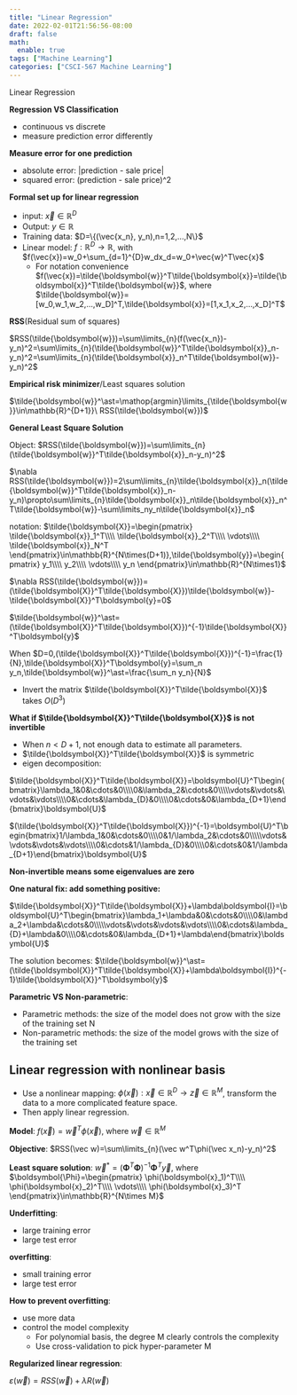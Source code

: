 ```yaml
---
title: "Linear Regression"
date: 2022-02-01T21:56:56-08:00
draft: false
math:
  enable: true
tags: ["Machine Learning"]
categories: ["CSCI-567 Machine Learning"]
---
```


Linear Regression

<!--more-->

**Regression VS Classification**

* continuous vs discrete
* measure prediction error differently

**Measure error for one prediction**

* absolute error: |prediction - sale price|
* squared error: (prediction - sale price)^2

**Formal set up for linear regression**

* input: $\vec x\in\mathbb{R}^D$
* Output: $y\in\mathbb{R}$
* Training data: $D=\{(\vec{x_n}, y_n),n=1,2,...,N\}$
* Linear model: $f:\mathbb{R}^D\rightarrow\mathbb{R}$, with $f(\vec{x})=w_0+\sum_{d=1}^{D}w_dx_d=w_0+\vec{w}^T\vec{x}$
  * For notation convenience $f(\vec{x})=\tilde{\boldsymbol{w}}^T\tilde{\boldsymbol{x}}=\tilde{\boldsymbol{x}}^T\tilde{\boldsymbol{w}}$, where $\tilde{\boldsymbol{w}}=[w_0,w_1,w_2,...,w_D]^T,\tilde{\boldsymbol{x}}=[1,x_1,x_2,...,x_D]^T$

**RSS**(Residual sum of squares)

$RSS(\tilde{\boldsymbol{w}})=\sum\limits_{n}(f(\vec{x_n})-y_n)^2=\sum\limits_{n}(\tilde{\boldsymbol{w}}^T\tilde{\boldsymbol{x}}_n-y_n)^2=\sum\limits_{n}(\tilde{\boldsymbol{x}}_n^T\tilde{\boldsymbol{w}}-y_n)^2$

**Empirical risk minimizer**/Least squares solution

$\tilde{\boldsymbol{w}}^\ast=\mathop{argmin}\limits_{\tilde{\boldsymbol{w}}\in\mathbb{R}^{D+1}}\ RSS(\tilde{\boldsymbol{w}})$

**General Least Square Solution**

Object: $RSS(\tilde{\boldsymbol{w}})=\sum\limits_{n}(\tilde{\boldsymbol{w}}^T\tilde{\boldsymbol{x}}_n-y_n)^2$

$\nabla RSS(\tilde{\boldsymbol{w}})=2\sum\limits_{n}\tilde{\boldsymbol{x}}_n(\tilde{\boldsymbol{w}}^T\tilde{\boldsymbol{x}}_n-y_n)\propto\sum\limits_{n}\tilde{\boldsymbol{x}}_n\tilde{\boldsymbol{x}}_n^T\tilde{\boldsymbol{w}}-\sum\limits_ny_n\tilde{\boldsymbol{x}}_n$

notation: $\tilde{\boldsymbol{X}}=\begin{pmatrix}
\tilde{\boldsymbol{x}}_1^T\\\\ 
\tilde{\boldsymbol{x}}_2^T\\\\ 
\vdots\\\\ 
\tilde{\boldsymbol{x}}_N^T
\end{pmatrix}\in\mathbb{R}^{N\times(D+1)},\tilde{\boldsymbol{y}}=\begin{pmatrix}
y_1\\\\ 
y_2\\\\ 
\vdots\\\\ 
y_n
\end{pmatrix}\in\mathbb{R}^{N\times1}$

$\nabla RSS(\tilde{\boldsymbol{w}})=(\tilde{\boldsymbol{X}}^T\tilde{\boldsymbol{X}})\tilde{\boldsymbol{w}}-\tilde{\boldsymbol{X}}^T\boldsymbol{y}=0$

$\tilde{\boldsymbol{w}}^\ast=(\tilde{\boldsymbol{X}}^T\tilde{\boldsymbol{X}})^{-1}\tilde{\boldsymbol{X}}^T\boldsymbol{y}$

When $D=0,(\tilde{\boldsymbol{X}}^T\tilde{\boldsymbol{X}})^{-1}=\frac{1}{N},\tilde{\boldsymbol{X}}^T\boldsymbol{y}=\sum_n y_n,\tilde{\boldsymbol{w}}^\ast=\frac{\sum_n y_n}{N}$

* Invert the matrix $\tilde{\boldsymbol{X}}^T\tilde{\boldsymbol{X}}$ takes $O(D^3)$

**What if $\tilde{\boldsymbol{X}}^T\tilde{\boldsymbol{X}}$ is not invertible**

* When $n<D+1$, not enough data to estimate all parameters.
* $\tilde{\boldsymbol{X}}^T\tilde{\boldsymbol{X}}$ is symmetric
* eigen decomposition:  

$\tilde{\boldsymbol{X}}^T\tilde{\boldsymbol{X}}=\boldsymbol{U}^T\begin{bmatrix}\lambda_1&0&\cdots&0\\\\0&\lambda_2&\cdots&0\\\\\vdots&\vdots&\vdots&\vdots\\\\0&\cdots&\lambda_{D}&0\\\\0&\cdots&0&\lambda_{D+1}\end{bmatrix}\boldsymbol{U}$

$(\tilde{\boldsymbol{X}}^T\tilde{\boldsymbol{X}})^{-1}=\boldsymbol{U}^T\begin{bmatrix}1/\lambda_1&0&\cdots&0\\\\0&1/\lambda_2&\cdots&0\\\\\vdots&\vdots&\vdots&\vdots\\\\0&\cdots&1/\lambda_{D}&0\\\\0&\cdots&0&1/\lambda_{D+1}\end{bmatrix}\boldsymbol{U}$

**Non-invertible means some eigenvalues are zero**

**One natural fix: add something positive:**

$\tilde{\boldsymbol{X}}^T\tilde{\boldsymbol{X}}+\lambda\boldsymbol{I}=\boldsymbol{U}^T\begin{bmatrix}\lambda_1+\lambda&0&\cdots&0\\\\0&\lambda_2+\lambda&\cdots&0\\\\\vdots&\vdots&\vdots&\vdots\\\\0&\cdots&\lambda_{D}+\lambda&0\\\\0&\cdots&0&\lambda_{D+1}+\lambda\end{bmatrix}\boldsymbol{U}$

The solution becomes: $\tilde{\boldsymbol{w}}^\ast=(\tilde{\boldsymbol{X}}^T\tilde{\boldsymbol{X}}+\lambda\boldsymbol{I})^{-1}\tilde{\boldsymbol{X}}^T\boldsymbol{y}$

**Parametric VS Non-parametric**:

* Parametric methods: the size of the model does not grow with the size of the training set N
* Non-parametric methods: the size of the model grows with the size of the training set

## Linear regression with nonlinear basis

* Use a nonlinear mapping: $\phi(\vec x):\vec x\in\mathbb{R}^D\rightarrow\vec z\in\mathbb{R}^M$, transform the data to a more complicated feature space.
* Then apply linear regression.

**Model**: $f(\vec x)=\vec w^T\phi(\vec x)$, where $\vec w\in\mathbb{R}^M$

**Objective**: $RSS(\vec w)=\sum\limits_{n}(\vec w^T\phi(\vec x_n)-y_n)^2$

**Least square solution**: $\vec w^\ast=(\boldsymbol\Phi^T\boldsymbol\Phi)^{-1}\boldsymbol\Phi^T\vec y$, where $\boldsymbol{\Phi}=\begin{pmatrix}
\phi(\boldsymbol{x}_1)^T\\\\ 
\phi(\boldsymbol{x}_2)^T\\\\ 
\vdots\\\\ 
\phi(\boldsymbol{x}_3)^T
\end{pmatrix}\in\mathbb{R}^{N\times M}$

**Underfitting**:

* large training error
* large test error

**overfitting**:

* small training error
* large test error

**How to prevent overfitting**:

* use more data
* control the model complexity
  * For polynomial basis, the degree M clearly controls the complexity
  * Use cross-validation to pick hyper-parameter M

**Regularized linear regression**:

$\varepsilon(\vec w)=RSS(\vec w)+\lambda R(\vec w)$

